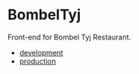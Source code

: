 # BombelTyj
Front-end for Bombel Tyj Restaurant.
  - [development](https://dev.bombeltyj.pl/)
  - [production](https://bombeltyj.pl/)